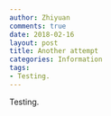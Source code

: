 ```yaml
---
author: Zhiyuan
comments: true
date: 2018-02-16
layout: post
title: Another attempt
categories: Information
tags:
- Testing.
---
```


Testing.